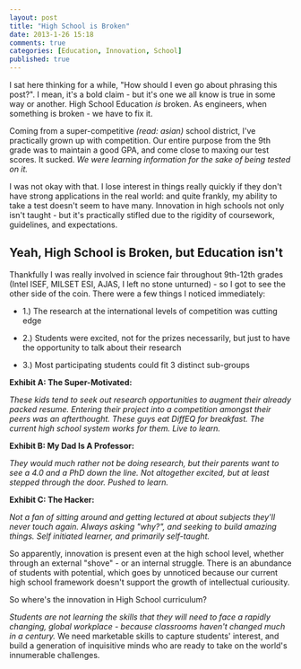 ```yaml
---
layout: post
title: "High School is Broken"
date: 2013-1-26 15:18
comments: true
categories: [Education, Innovation, School]
published: true
---
```

I sat here thinking for a while, "How should I even go about phrasing this post?". I mean, it's a bold claim - but it's one we all know is true in some way or another. High School Education *is* broken. As engineers, when something is broken - we have to fix it.
<!-- more -->
Coming from a super-competitive *(read: asian)* school district, I've practically grown up with competition. Our entire purpose from the 9th grade was to maintain a good GPA, and come close to maxing our test scores. It sucked.
*We were learning information for the sake of being tested on it.*

I was not okay with that. I lose interest in things really quickly if they don't have strong applications in the real world: and quite frankly, my ability to take a test doesn't seem to have many. Innovation in high schools not only isn't taught - but it's practically stifled due to the rigidity of coursework, guidelines, and expectations.

Yeah, High School is Broken, but Education isn't
------------------------------------------------
Thankfully I was really involved in science fair throughout 9th-12th grades (Intel ISEF, MILSET ESI, AJAS, I left no stone unturned) - so I got to see the other side of the coin. There were a few things I noticed immediately:

+ 1.) The research at the international levels of competition was cutting edge

+ 2.) Students were excited, not for the prizes necessarily, but just to have the opportunity to talk about their research

+ 3.) Most participating students could fit 3 distinct sub-groups


**Exhibit A: The Super-Motivated:**

*These kids tend to seek out research opportunities to augment their already packed resume. Entering their project into a competition amongst their peers was an afterthought. These guys eat DiffEQ for breakfast. The current high school system works for them. Live to learn.*

**Exhibit B: My Dad Is A Professor:**

*They would much rather not be doing research, but their parents want to see a 4.0 and a PhD down the line. Not altogether excited, but at least stepped through the door. Pushed to learn.*

**Exhibit C: The Hacker:**

*Not a fan of sitting around and getting lectured at about subjects they'll never touch again. Always asking "why?", and seeking to build amazing things. Self initiated learner, and primarily self-taught.*

So apparently, innovation is present even at the high school level, whether through an external "shove" - or an internal struggle. There is an abundance of students with potential, which goes by unnoticed because our current high school framework doesn't support the growth of intellectual curiousity. 

So where's the innovation in High School curriculum? 

*Students are not learning the skills that they will need to face a rapidly changing, global workplace - because classrooms haven't changed much in a century.*
We need marketable skills to capture students' interest, and build a generation of inquisitive minds who are ready to take on the world's innumerable challenges.


